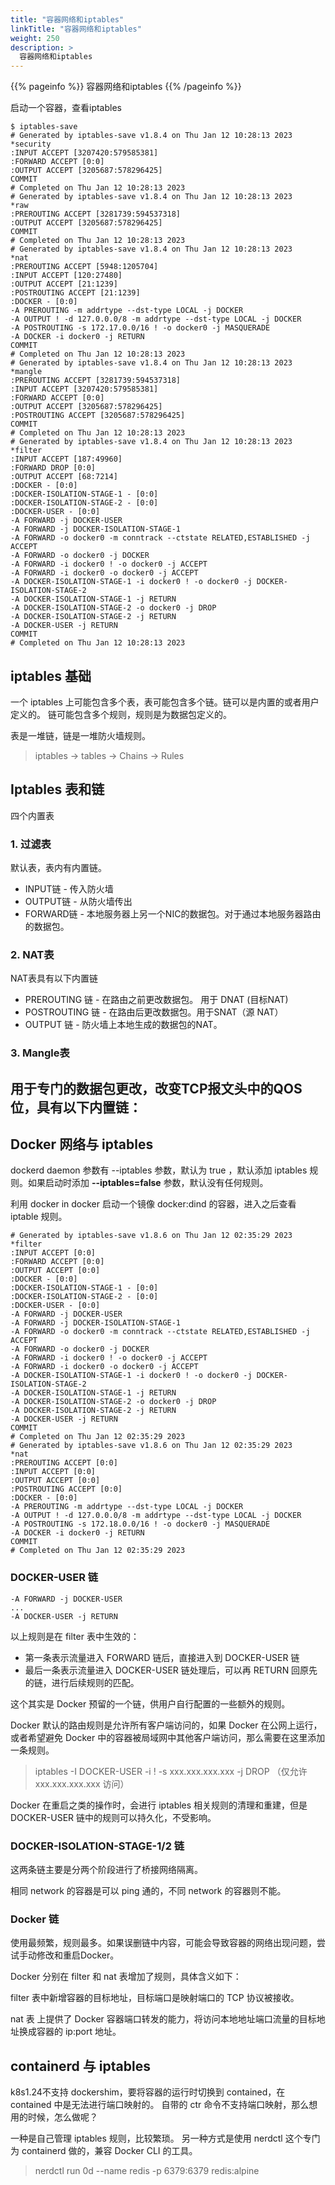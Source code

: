 ```yaml
---
title: "容器网络和iptables"
linkTitle: "容器网络和iptables"
weight: 250
description: >
  容器网络和iptables
---
```


{{% pageinfo %}}
容器网络和iptables
{{% /pageinfo %}}




启动一个容器，查看iptables
```
$ iptables-save
# Generated by iptables-save v1.8.4 on Thu Jan 12 10:28:13 2023
*security
:INPUT ACCEPT [3207420:579585381]
:FORWARD ACCEPT [0:0]
:OUTPUT ACCEPT [3205687:578296425]
COMMIT
# Completed on Thu Jan 12 10:28:13 2023
# Generated by iptables-save v1.8.4 on Thu Jan 12 10:28:13 2023
*raw
:PREROUTING ACCEPT [3281739:594537318]
:OUTPUT ACCEPT [3205687:578296425]
COMMIT
# Completed on Thu Jan 12 10:28:13 2023
# Generated by iptables-save v1.8.4 on Thu Jan 12 10:28:13 2023
*nat
:PREROUTING ACCEPT [5948:1205704]
:INPUT ACCEPT [120:27480]
:OUTPUT ACCEPT [21:1239]
:POSTROUTING ACCEPT [21:1239]
:DOCKER - [0:0]
-A PREROUTING -m addrtype --dst-type LOCAL -j DOCKER
-A OUTPUT ! -d 127.0.0.0/8 -m addrtype --dst-type LOCAL -j DOCKER
-A POSTROUTING -s 172.17.0.0/16 ! -o docker0 -j MASQUERADE
-A DOCKER -i docker0 -j RETURN
COMMIT
# Completed on Thu Jan 12 10:28:13 2023
# Generated by iptables-save v1.8.4 on Thu Jan 12 10:28:13 2023
*mangle
:PREROUTING ACCEPT [3281739:594537318]
:INPUT ACCEPT [3207420:579585381]
:FORWARD ACCEPT [0:0]
:OUTPUT ACCEPT [3205687:578296425]
:POSTROUTING ACCEPT [3205687:578296425]
COMMIT
# Completed on Thu Jan 12 10:28:13 2023
# Generated by iptables-save v1.8.4 on Thu Jan 12 10:28:13 2023
*filter
:INPUT ACCEPT [187:49960]
:FORWARD DROP [0:0]
:OUTPUT ACCEPT [68:7214]
:DOCKER - [0:0]
:DOCKER-ISOLATION-STAGE-1 - [0:0]
:DOCKER-ISOLATION-STAGE-2 - [0:0]
:DOCKER-USER - [0:0]
-A FORWARD -j DOCKER-USER
-A FORWARD -j DOCKER-ISOLATION-STAGE-1
-A FORWARD -o docker0 -m conntrack --ctstate RELATED,ESTABLISHED -j ACCEPT
-A FORWARD -o docker0 -j DOCKER
-A FORWARD -i docker0 ! -o docker0 -j ACCEPT
-A FORWARD -i docker0 -o docker0 -j ACCEPT
-A DOCKER-ISOLATION-STAGE-1 -i docker0 ! -o docker0 -j DOCKER-ISOLATION-STAGE-2
-A DOCKER-ISOLATION-STAGE-1 -j RETURN
-A DOCKER-ISOLATION-STAGE-2 -o docker0 -j DROP
-A DOCKER-ISOLATION-STAGE-2 -j RETURN
-A DOCKER-USER -j RETURN
COMMIT
# Completed on Thu Jan 12 10:28:13 2023
```

## iptables 基础

一个 iptables 上可能包含多个表，表可能包含多个链。链可以是内置的或者用户定义的。
链可能包含多个规则，规则是为数据包定义的。

表是一堆链，链是一堆防火墙规则。

> iptables -> tables -> Chains -> Rules


## Iptables 表和链
四个内置表

### 1. 过滤表
默认表，表内有内置链。
- INPUT链 - 传入防火墙
- OUTPUT链 - 从防火墙传出
- FORWARD链 - 本地服务器上另一个NIC的数据包。对于通过本地服务器路由的数据包。

### 2. NAT表
NAT表具有以下内置链
- PREROUTING 链 - 在路由之前更改数据包。 用于 DNAT (目标NAT)
- POSTROUTING 链 - 在路由后更改数据包。用于SNAT（源 NAT）
- OUTPUT 链 - 防火墙上本地生成的数据包的NAT。

### 3. Mangle表
用于专门的数据包更改，改变TCP报文头中的QOS位，具有以下内置链：
- 

## Docker 网络与 iptables
dockerd daemon 参数有 --iptables 参数，默认为 true ，默认添加 iptables 规则。如果启动时添加 **--iptables=false** 参数，默认没有任何规则。

利用 docker in docker 启动一个镜像 docker:dind 的容器，进入之后查看 iptable 规则。

```
# Generated by iptables-save v1.8.6 on Thu Jan 12 02:35:29 2023
*filter
:INPUT ACCEPT [0:0]
:FORWARD ACCEPT [0:0]
:OUTPUT ACCEPT [0:0]
:DOCKER - [0:0]
:DOCKER-ISOLATION-STAGE-1 - [0:0]
:DOCKER-ISOLATION-STAGE-2 - [0:0]
:DOCKER-USER - [0:0]
-A FORWARD -j DOCKER-USER
-A FORWARD -j DOCKER-ISOLATION-STAGE-1
-A FORWARD -o docker0 -m conntrack --ctstate RELATED,ESTABLISHED -j ACCEPT
-A FORWARD -o docker0 -j DOCKER
-A FORWARD -i docker0 ! -o docker0 -j ACCEPT
-A FORWARD -i docker0 -o docker0 -j ACCEPT
-A DOCKER-ISOLATION-STAGE-1 -i docker0 ! -o docker0 -j DOCKER-ISOLATION-STAGE-2
-A DOCKER-ISOLATION-STAGE-1 -j RETURN
-A DOCKER-ISOLATION-STAGE-2 -o docker0 -j DROP
-A DOCKER-ISOLATION-STAGE-2 -j RETURN
-A DOCKER-USER -j RETURN
COMMIT
# Completed on Thu Jan 12 02:35:29 2023
# Generated by iptables-save v1.8.6 on Thu Jan 12 02:35:29 2023
*nat
:PREROUTING ACCEPT [0:0]
:INPUT ACCEPT [0:0]
:OUTPUT ACCEPT [0:0]
:POSTROUTING ACCEPT [0:0]
:DOCKER - [0:0]
-A PREROUTING -m addrtype --dst-type LOCAL -j DOCKER
-A OUTPUT ! -d 127.0.0.0/8 -m addrtype --dst-type LOCAL -j DOCKER
-A POSTROUTING -s 172.18.0.0/16 ! -o docker0 -j MASQUERADE
-A DOCKER -i docker0 -j RETURN
COMMIT
# Completed on Thu Jan 12 02:35:29 2023
```

### DOCKER-USER 链

```
-A FORWARD -j DOCKER-USER
...
-A DOCKER-USER -j RETURN
```
以上规则是在 filter 表中生效的：
- 第一条表示流量进入 FORWARD 链后，直接进入到 DOCKER-USER 链
- 最后一条表示流量进入 DOCKER-USER 链处理后，可以再 RETURN 回原先的链，进行后续规则的匹配。

这个其实是 Docker 预留的一个链，供用户自行配置的一些额外的规则。


Docker 默认的路由规则是允许所有客户端访问的，如果 Docker 在公网上运行，或者希望避免 Docker 中的容器被局域网中其他客户端访问，那么需要在这里添加一条规则。

> iptables -I DOCKER-USER -i <net interface> ! -s xxx.xxx.xxx.xxx -j DROP （仅允许 xxx.xxx.xxx.xxx 访问）


Docker 在重启之类的操作时，会进行 iptables 相关规则的清理和重建，但是 DOCKER-USER 链中的规则可以持久化，不受影响。


### DOCKER-ISOLATION-STAGE-1/2 链
这两条链主要是分两个阶段进行了桥接网络隔离。

相同 network 的容器是可以 ping 通的，不同 network 的容器则不能。

### Docker 链
使用最频繁，规则最多。如果误删链中内容，可能会导致容器的网络出现问题，尝试手动修改和重启Docker。

Docker 分别在 filter 和 nat 表增加了规则，具体含义如下：

filter 表中新增容器的目标地址，目标端口是映射端口的 TCP 协议被接收。

nat 表 上提供了 Docker 容器端口转发的能力，将访问本地地址端口流量的目标地址换成容器的 ip:port 地址。

## containerd 与 iptables
k8s1.24不支持 dockershim，要将容器的运行时切换到 contained，在 contained 中是无法进行端口映射的。
自带的 ctr 命令不支持端口映射，那么想用的时候，怎么做呢？

一种是自己管理 iptables 规则，比较繁琐。
另一种方式是使用 nerdctl 这个专门为 containerd 做的，兼容 Docker CLI 的工具。

> nerdctl run  0d --name redis -p 6379:6379 redis:alpine


